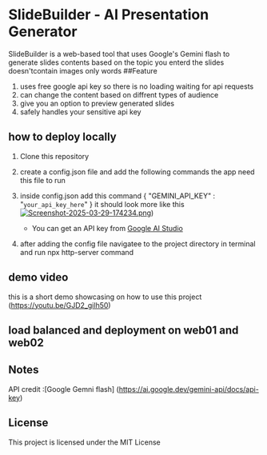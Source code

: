 
# SlideBuilder - AI Presentation Generator

SlideBuilder is a web-based tool that uses Google's Gemini flash to generate slides contents based on the topic you enterd the slides doesn'tcontain images only 
words
##Feature
1. uses free google api key so there is no loading waiting for api requests
2. can change the content based on diffrent types of audience
3. give you an option to preview generated slides
4. safely handles your sensitive api key
## how to deploy locally

1. Clone this repository
2. create a config.json file and add the following commands the app need this file to run
3. inside config.json add this command
   {
    "GEMINI_API_KEY" : "`your_api_key_here`"
}
it should look more like this
[![Screenshot-2025-03-29-174234.png](https://i.postimg.cc/5NnYYRZF/Screenshot-2025-03-29-174234.png)](https://postimg.cc/XpB7tQNV))
   - You can get an API key from [Google AI Studio](https://makersuite.google.com/app/apikey)
     
5. after adding the config file navigatee to the project directory in terminal and run npx http-server command


## demo video
this is a short demo showcasing on how to use this project 
(https://youtu.be/GJD2_gilh50)

## load balanced and deployment on web01 and web02



## Notes
API credit :[Google Gemni flash] (https://ai.google.dev/gemini-api/docs/api-key)
## License

This project is licensed under the MIT License
